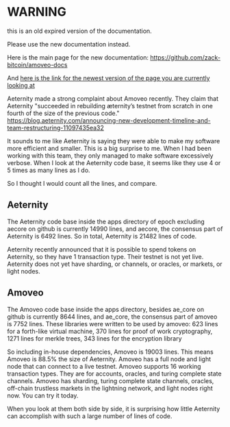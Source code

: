 WARNING
========

this is an old expired version of the documentation.

Please use the new documentation instead. 

Here is the main page for the new documentation: https://github.com/zack-bitcoin/amoveo-docs 

And [here is the link for the newest version of the page you are currently looking at](https://github.com/zack-bitcoin/amoveo-docs/blob/master//progress_reports/code_elegance_24_november_2017.md)

Aeternity made a strong complaint about Amoveo recently. They claim that Aeternity "succeeded in rebuilding æternity’s testnet from scratch in one fourth of the size of the previous code." https://blog.aeternity.com/announcing-new-development-timeline-and-team-restructuring-11097435ea32

It sounds to me like Aeternity is saying they were able to make my software more efficient and smaller.
This is a big surprise to me. When I had been working with this team, they only managed to make software excessively verbose. When I look at the Aeternity code base, it seems like they use 4 or 5 times as many lines as I do.

So I thought I would count all the lines, and compare. 

## Aeternity 

The Aeternity code base inside the apps directory of epoch excluding aecore on github is currently 14990 lines, and aecore, the consensus part of Aeternity is 6492 lines.
So in total, Aeternity is 21482 lines of code.

Aeternity recently announced that it is possible to spend tokens on Aeternity, so they have 1 transaction type. Their testnet is not yet live.
Aeternity does not yet have sharding, or channels, or oracles, or markets, or light nodes.

## Amoveo

The Amoveo code base inside the apps directory, besides ae_core on github is currently 8644 lines, and ae_core, the consensus part of amoveo is 7752 lines.
These libraries were written to be used by amoveo: 623 lines for a forth-like virtual machine, 370 lines for proof of work cryptography, 1271 lines for merkle trees, 343 lines for the encryption library

So including in-house dependencies, Amoveo is 19003 lines. This means Amoveo is 88.5% the size of Aeternity.
Amoveo has a full node and light node that can connect to a live testnet.
Amoveo supports 16 working transaction types. They are for accounts, oracles, and turing complete state channels. Amoveo has sharding, turing complete state channels, oracles, off-chain trustless markets in the lightning network, and light nodes right now. You can try it today.


When you look at them both side by side, it is surprising how little Aeternity can accomplish with such a large number of lines of code.